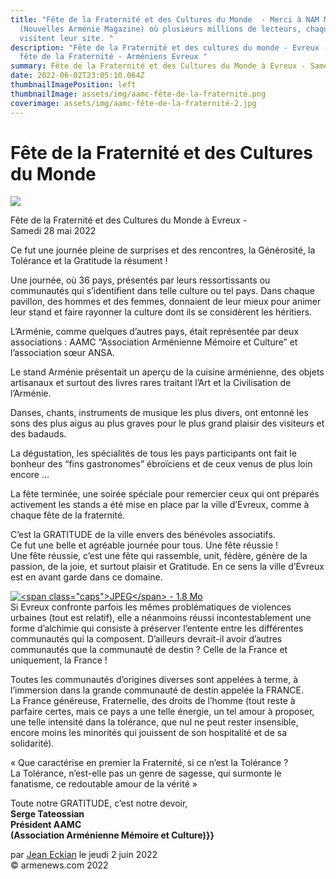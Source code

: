 ```yaml
---
title: "Fête de la Fraternité et des Cultures du Monde  - Merci à NAM Magazine
  (Nouvelles Arménie Magazine) où plusieurs millions de lecteurs, chaque année,
  visitent leur site. "
description: "Fête de la Fraternité et des cultures du monde - Evreux - Evreux
  fête de la Fraternité - Arméniens Evreux "
summary: Fête de la Fraternité et des Cultures du Monde à Evreux - Samedi 28 mai 2022
date: 2022-06-02T23:05:10.064Z
thumbnailImagePosition: left
thumbnailImage: assets/img/aamc-fête-de-la-fraternité.png
coverimage: assets/img/aamc-fête-de-la-fraternité-2.jpg
---
```

<!--StartFragment-->

# Fête de la Fraternité et des Cultures du Monde



![](https://armenews.com/IMG/arton93153.png)

Fête de la Fraternité et des Cultures du Monde à Evreux -\
Samedi 28 mai 2022

Ce fut une journée pleine de surprises et des rencontres, la Générosité, la Tolérance et la Gratitude la résument !

Une journée, où 36 pays, présentés par leurs ressortissants ou communautés qui s’identifient dans telle culture ou tel pays. Dans chaque pavillon, des hommes et des femmes, donnaient de leur mieux pour animer leur stand et faire rayonner la culture dont ils se considèrent les héritiers.

L’Arménie, comme quelques d’autres pays, était représentée par deux associations : AAMC “Association Arménienne Mémoire et Culture” et l’association sœur ANSA.

Le stand Arménie présentait un aperçu de la cuisine arménienne, des objets artisanaux et surtout des livres rares traitant l’Art et la Civilisation de l’Arménie.

Danses, chants, instruments de musique les plus divers, ont entonné les sons des plus aigus au plus graves pour le plus grand plaisir des visiteurs et des badauds.

La dégustation, les spécialités de tous les pays participants ont fait le bonheur des “fins gastronomes” ébroïciens et de ceux venus de plus loin encore …

La fête terminée, une soirée spéciale pour remercier ceux qui ont préparés activement les stands a été mise en place par la ville d’Evreux, comme à chaque fête de la fraternité.

C’est la GRATITUDE de la ville envers des bénévoles associatifs.\
Ce fut une belle et agréable journée pour tous. Une fête réussie !\
Une fête réussie, c’est une fête qui rassemble, unit, fédère, génère de la passion, de la joie, et surtout plaisir et Gratitude. En ce sens la ville d’Evreux est en avant garde dans ce domaine.

[![\<span class="caps">JPEG\</span> - 1.8 Mo](https://armenews.com/local/cache-vignettes/L670xH347/285621613_10225483107216973_6004121894225878362_n-7c39e.jpg?1654120124)](https://armenews.com/IMG/jpg/285621613_10225483107216973_6004121894225878362_n.jpg "jpg/285621613_10225483107216973_6004121894225878362_n.jpg")\
Si Evreux confronte parfois les mêmes problématiques de violences urbaines (tout est relatif), elle a néanmoins réussi incontestablement une forme d’alchimie qui consiste à préserver l’entente entre les différentes communautés qui la composent. D’ailleurs devrait-il avoir d’autres communautés que la communauté de destin ? Celle de la France et uniquement, la France !

Toutes les communautés d’origines diverses sont appelées à terme, à l’immersion dans la grande communauté de destin appelée la FRANCE.\
La France généreuse, Fraternelle, des droits de l’homme (tout reste à parfaire certes, mais ce pays a une telle énergie, un tel amour à proposer, une telle intensité dans la tolérance, que nul ne peut rester insensible, encore moins les minorités qui jouissent de son hospitalité et de sa solidarité).

« Que caractérise en premier la Fraternité, si ce n’est la Tolérance ?\
La Tolérance, n’est-elle pas un genre de sagesse, qui surmonte le fanatisme, ce redoutable amour de la vérité »

Toute notre GRATITUDE, c’est notre devoir,\
**Serge Tateossian\
Président AAMC\
(Association Arménienne Mémoire et Culture)}}**

par [Jean Eckian](https://armenews.com/spip.php?page=auteur&id_auteur=34) le jeudi 2 juin 2022\
© armenews.com 2022

<!--EndFragment-->